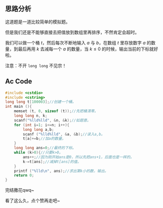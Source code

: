 ## 思路分析
这道题是一道比较简单的模拟题。

但是我们还是不能够直接去把值放到数组里再排序，不然肯定会超时。

我们可以做一个桶 $t$，然后每次不断地输入 $a$ 与 $b$，在数组 $t$ 里存放数字 $a$ 的数量，到最后再用 $k$ 去减每一个 $a$ 的数量，当 $k \leq 0$ 的时候，输出当前的下标就好啦。

注意：不开 $\texttt{long long}$ 不见宗！

## Ac Code
```cpp
#include <cstdio>
#include <cstring>
long long t[100003];//创建一个桶。
int main (){
	memset (t, 0, sizeof (t));//先把桶清零。
	long long n, k;
	scanf("%lld%lld", &n, &k);//如题意。
	for (int i=1; i<=n; i++){
		long long a,b;
		scanf ("%lld%lld", &a, &b);//读入a,b。
		t[a]+=b;//加a的数量。
	}
	long long ans=0;//最终的下标。
	while (k>0){//只要k>0。
		ans++;//因为刚开始ans是0，所以先把ans+1，后面也是一样的。
		k-=t[ans];//减掉t[ans]的值。
	}
	printf ("%lld\n", ans);//求出第k小的数，输出。
	return 0; 
}
```
完结撒花qwq~

看了这么久，点个赞再走吧~